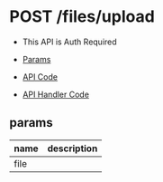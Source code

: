 # POST /files/upload

- This API is Auth Required

- [Params](#params)
- [API Code](/src/endpoints/files/upload.js)
- [API Handler Code](/src/handlers/web/files/upload.js)

## params


name|description
---|---
file|